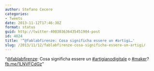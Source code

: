 ```yaml
---
author: Stefano Cecere
categories:
- Tweets
date: 2013-11-12T17:46:38Z
format: status
guid: http://twitter-400303636435451904-post
id: 4824
title: '“@fablabfirenze: Cosa significha essere un #artigi…'
slug: /2013/11/12/fablabfirenze-cosa-significha-essere-un-artigi/
---
```


“[@fablabfirenze](http://twitter.com/fablabfirenze): Cosa significha essere un [#artigianodigitale](http://twitter.com/search?q=%23artigianodigitale) o [#maker](http://twitter.com/search?q=%23maker)? [fb.me/1LNVFCdGz](http://fb.me/1LNVFCdGz)”